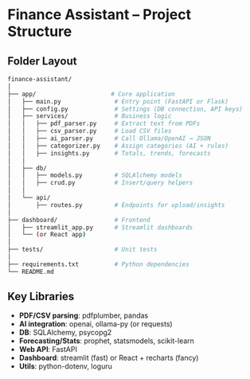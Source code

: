 # Finance Assistant – Project Structure

## Folder Layout

```bash
finance-assistant/
│
├── app/                     # Core application
│   ├── main.py               # Entry point (FastAPI or Flask)
│   ├── config.py             # Settings (DB connection, API keys)
│   ├── services/             # Business logic
│   │   ├── pdf_parser.py     # Extract text from PDFs
│   │   ├── csv_parser.py     # Load CSV files
│   │   ├── ai_parser.py      # Call Ollama/OpenAI → JSON
│   │   ├── categorizer.py    # Assign categories (AI + rules)
│   │   ├── insights.py       # Totals, trends, forecasts
│   │
│   ├── db/
│   │   ├── models.py         # SQLAlchemy models
│   │   ├── crud.py           # Insert/query helpers
│   │
│   └── api/
│       ├── routes.py         # Endpoints for upload/insights
│
├── dashboard/                # Frontend
│   ├── streamlit_app.py      # Streamlit dashboards
│   └── (or React app)
│
├── tests/                    # Unit tests
│
├── requirements.txt          # Python dependencies
└── README.md
```

## Key Libraries

- **PDF/CSV parsing**: pdfplumber, pandas
- **AI integration**: openai, ollama-py (or requests)
- **DB**: SQLAlchemy, psycopg2
- **Forecasting/Stats**: prophet, statsmodels, scikit-learn
- **Web API**: FastAPI
- **Dashboard**: streamlit (fast) or React + recharts (fancy)
- **Utils**: python-dotenv, loguru
